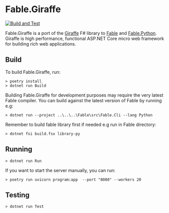 # Fable.Giraffe

[![Build and Test](https://github.com/dbrattli/Fable.Giraffe/actions/workflows/build-and-test.yml/badge.svg)](https://github.com/dbrattli/Fable.Giraffe/actions/workflows/build-and-test.yml)

Fable.Giraffe is a port of the
[Giraffe](https://github.com/giraffe-fsharp/Giraffe) F# library to
[Fable](https://github.com/fable-compiler/Fable/) and
[Fable.Python](https://github.com/fable-compiler/Fable.Python). Giraffe
is high performance, functional ASP.NET Core micro web framework for
building rich web applications.

## Build

To build Fable.Giraffe, run:

```console
> poetry install
> dotnet run Build
```

Building Fable.Giraffe for development purposes may require the very
latest Fable compiler. You can build against the latest version of Fable
by running e.g:

```console
> dotnet run --project ..\..\..\Fable\src\Fable.Cli --lang Python
```

Remember to build fable library first if needed e.g run in Fable
directory:

```console
> dotnet fsi build.fsx library-py
```

## Running

```console
> dotnet run Run
```

If you want to start the server manually, you can run:

```console
> poetry run uvicorn program:app  --port "8080" --workers 20

```

## Testing

```console
> dotnet run Test
```
